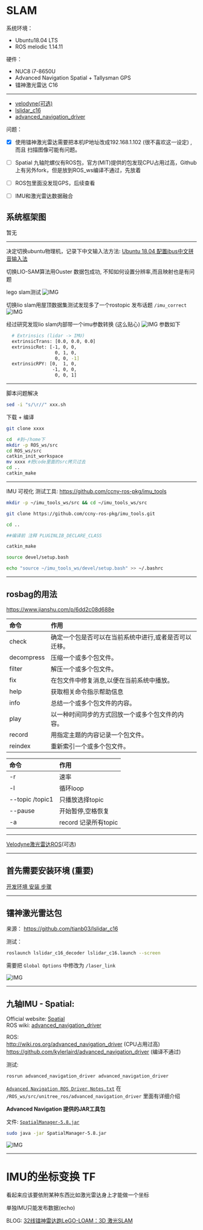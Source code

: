 # SLAM

系统环境： 
- Ubuntu18.04 LTS
- ROS melodic 1.14.11

硬件：
- NUC8 i7-8650U
- Advanced Navigation Spatial + Tallysman GPS
- 镭神激光雷达 C16
----

* [velodyne(可选)](data/Velodyne_16.md)
* [lslidar_c16](data/lslidar_c16.md)
* [advanced_navigation_driver](data/Spatial.md)

问题：
- [x] 使用镭神激光雷达需要把本机IP地址改成192.168.1.102 (很不喜欢这一设定) , 而且 扫描图像可能有问题。    
- [ ] Spatial 九轴陀螺仪有ROS包，官方(MIT)提供的包发现CPU占用过高，Github上有另外fork，但是放到ROS_ws编译不通过，先放着
- [ ] ROS包里面没发现GPS，后续查看
- [ ] IMU和激光雷达数据融合


## 系统框架图

暂无

----
决定切换ubuntu物理机，记录下中文输入法方法: [Ubuntu 18.04 配置ibus中文拼音输入法](https://blog.csdn.net/wu10188/article/details/86540464)


切换LIO-SAM算法用Ouster 数据包成功, 不知如何设置分辨率,而且映射也是有问题


lego slam测试
![IMG](pictures/lego-slam.png)


切换lio slam用屋顶数据集测试发现多了一个rostopic 发布话题 `/imu_correct`
![IMG](pictures/roof-dataset.png)

经过研究发现lio slam内部带一个imu参数转换 (这么贴心)
![IMG](pictures/imu_raw-imu_correct.png)
参数如下

``` bash
  # Extrinsics (lidar -> IMU)
  extrinsicTrans: [0.0, 0.0, 0.0]
  extrinsicRot: [-1, 0, 0,
                  0, 1, 0,
                  0, 0, -1]
  extrinsicRPY: [0,  1, 0,
                 -1, 0, 0,
                  0, 0, 1]
```

----
脚本问题解决
``` bash
sed -i "s/\r//" xxx.sh
```

下载 + 编译
``` bash
git clone xxxx

cd  #到~/home下
mkdir -p ROS_ws/src
cd ROS_ws/src
catkin_init_workspace
mv xxxx #把code里面的src拷贝过去
cd ..
catkin_make
```

----
IMU 可视化 测试工具: 
https://github.com/ccny-ros-pkg/imu_tools

``` bash
mkdir -p ~/imu_tools_ws/src && cd ~/imu_tools_ws/src

git clone https://github.com/ccny-ros-pkg/imu_tools.git

cd ..

##编译前 注释 PLUGINLIB_DECLARE_CLASS

catkin_make

source devel/setup.bash

echo "source ~/imu_tools_ws/devel/setup.bash" >> ~/.bashrc
``` 

----

## rosbag的用法
https://www.jianshu.com/p/6dd2c08d688e      



| 命令       | 作用                                                  |
| :--------- | :---------------------------------------------------- |
| check      | 确定一个包是否可以在当前系统中进行,或者是否可以迁移。 |
| decompress | 压缩一个或多个包文件。                                |
| filter     | 解压一个或多个包文件。                                |
| fix        | 在包文件中修复消息,以便在当前系统中播放。             |
| help       | 获取相关命令指示帮助信息                              |
| info       | 总结一个或多个包文件的内容。                          |
| play       | 以一种时间同步的方式回放一个或多个包文件的内容。      |
| record     | 用指定主题的内容记录一个包文件。                      |
| reindex    | 重新索引一个或多个包文件。                            |


| 命令            | 作用                 |
| :-------------- | :------------------- |
| -r              | 速率                 |
| -l              | 循环loop             |
| --topic /topic1 | 只播放选择topic      |
| --pause         | 开始暂停,空格恢复    |
| -a              | record 记录所有topic |



----



[Velodyne激光雷达ROS](../data/Velodyne_16.md)(可选)
  
----

## 首先需要安装环境 (重要)

[开发环境 安装 步骤](../Development-environment.md) 

----

## 镭神激光雷达包
来源： https://github.com/tianb03/lslidar_c16

测试：  

``` bash
roslaunch lslidar_c16_decoder lslidar_c16.launch --screen    
```
需要把 `Global Options` 中修改为 `/laser_link`

![IMG](pictures/lslidar_c16_7.13.png)

----

## 九轴IMU - Spatial:     
Official website: [Spatial](https://www.advancednavigation.com/products/spatial)        
ROS wiki: [advanced_navigation_driver](http://wiki.ros.org/advanced_navigation_driver) 

ROS:         
http://wiki.ros.org/advanced_navigation_driver  (CPU占用过高)  
https://github.com/kylerlaird/advanced_navigation_driver (编译不通过)  

测试: 
``` bash
rosrun advanced_navigation_driver advanced_navigation_driver
``` 
[`Advanced Navigation ROS Driver Notes.txt`](code/ROS_ws/src/unitree_ros/advanced_navigation_driver/Advanced-Navigation-ROS-Driver-Notes.txt) 在 `/ROS_ws/src/unitree_ros/advanced_navigation_driver` 里面有详细介绍


**Advanced Navigation 提供的JAR工具包**

文件: [`SpatialManager-5.8.jar`](../data/Spatial/SpatialManager-5.8.jar)
``` bash
sudo java -jar SpatialManager-5.8.jar 
``` 

![IMG](pictures/spatial.png)

----
# IMU的坐标变换 TF
看起来应该要依附某种东西比如激光雷达身上才能做一个坐标

单独IMU只能发布数据(echo)

BLOG: [32线镭神雷达跑LeGO-LOAM：3D 激光SLAM](https://blog.csdn.net/weixin_44208916/article/details/106094490)

